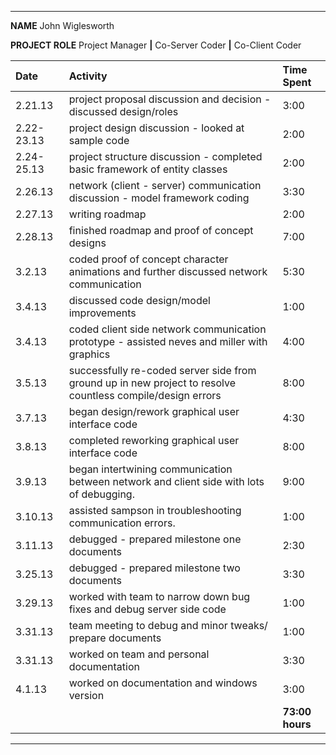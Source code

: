 
---

**NAME** John Wiglesworth

**PROJECT ROLE** Project Manager **|** Co-Server Coder **|** Co-Client Coder

| **Date** | **Activity** | **Time Spent** |
|:---------|:-------------|:---------------|
|2.21.13|project proposal discussion and decision - discussed design/roles|3:00|
|2.22-23.13|project design discussion - looked at sample code|2:00|
|2.24-25.13|project structure discussion - completed basic framework of entity classes|2:00|
|2.26.13|network (client - server) communication discussion - model framework coding|3:30|
|2.27.13|writing roadmap|2:00|
|2.28.13|finished roadmap and proof of concept designs|7:00|
|3.2.13| coded proof of concept character animations and further discussed network communication|5:30|
|3.4.13| discussed code design/model improvements|1:00|
|3.4.13| coded client side network communication prototype - assisted neves and miller with graphics|4:00|
|3.5.13| successfully re-coded server side from ground up in new project to resolve countless compile/design errors|8:00|
|3.7.13| began design/rework graphical user interface code |4:30|
|3.8.13| completed reworking graphical user interface code |8:00|
|3.9.13| began intertwining communication between network and client side with lots of debugging.  |9:00|
|3.10.13| assisted sampson in troubleshooting communication errors. |1:00|
|3.11.13| debugged - prepared milestone one documents |2:30|
|3.25.13| debugged - prepared milestone two documents |3:30|
|3.29.13| worked with team to narrow down bug fixes and debug server side code |1:00|
|3.31.13| team meeting to debug and minor tweaks/ prepare documents|1:00|
|3.31.13| worked on team and personal documentation|3:30|
|4.1.13| worked on documentation and windows version|3:00|
|  |  | **73:00 hours**|




---
